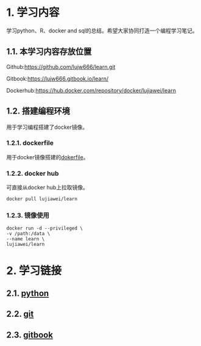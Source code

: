 # 1. 学习内容

学习python、R、docker and sql的总结。希望大家协同打造一个编程学习笔记。

## 1.1. 本学习内容存放位置

Github:<https://github.com/lujw666/learn.git>

Gitbook:<https://lujw666.gitbook.io/learn/>

Dockerhub:<https://hub.docker.com/repository/docker/lujiawei/learn>

## 1.2. 搭建编程环境

用于学习编程搭建了docker镜像。

### 1.2.1. dockerfile

用于docker镜像搭建的[dokerfile](run/Dockerfile)。

### 1.2.2. docker hub

可直接从docker hub上拉取镜像。

```docker
docker pull lujiawei/learn
```

### 1.2.3. 镜像使用

```docker
docker run -d --privileged \
-v /path:/data \
--name learn \ 
lujiawei/learn
```

# 2. 学习链接

## 2.1. [python](/python/README.md)

## 2.2. [git](/git/README.md)

## 2.3. [gitbook](/gitbook/README.md)
